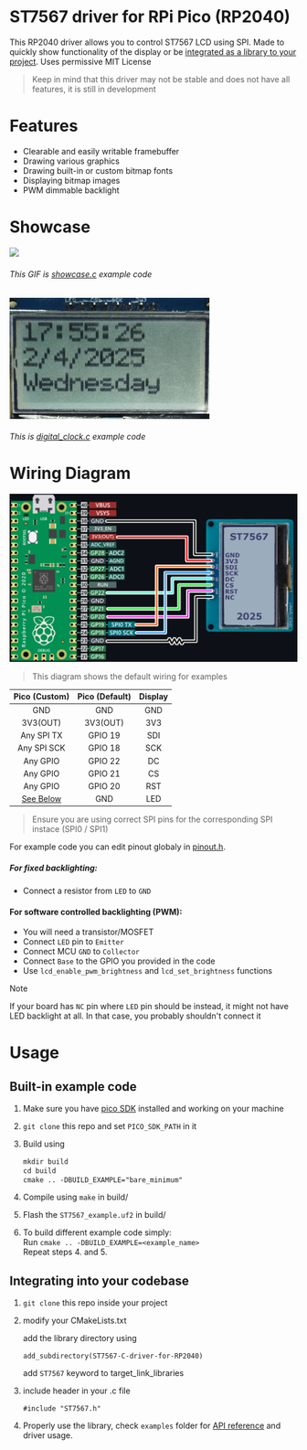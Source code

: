# ST7567 driver for RPi Pico (RP2040)
This RP2040 driver allows you to control ST7567 LCD using SPI. Made to quickly show functionality of the display or be [integrated as a library to your project](#integrating-into-your-codebase). Uses permissive MIT License

> Keep in mind that this driver may not be stable and does not have all features, it is still in development

# Features
- Clearable and easily writable framebuffer 
- Drawing various graphics
- Drawing built-in or custom bitmap fonts
- Displaying bitmap images
- PWM dimmable backlight

# Showcase
<img src="images/showcase.gif" width="400"/>

###### This GIF is [showcase.c](examples/showcase.c) example code  

<img src="images/digital_clock_example.jpg" width="350"/>

###### This is [digital_clock.c](examples/digital_clock.c) example code

# Wiring Diagram

<img src="images/wiringDiagram.png" width="600"/>  

> This diagram shows the default wiring for examples

| Pico (Custom) | Pico (Default) | Display|
| :------------:|:--------------:|:-------:|
| GND           | GND            | GND     |
| 3V3(OUT)      | 3V3(OUT)       | 3V3     |
| Any SPI TX    | GPIO 19        | SDI     |
| Any SPI SCK   | GPIO 18        | SCK     |
| Any GPIO      | GPIO 22        | DC      |
| Any GPIO      | GPIO 21        | CS      |
| Any GPIO      | GPIO 20        | RST     |
| [See Below](#for-fixed-backlighting)     | GND | LED |  

> Ensure you are using correct SPI pins for the corresponding SPI instace (SPI0 / SPI1)

For example code you can edit pinout globaly in [pinout.h](examples/pinout.h).

##### For fixed backlighting:  
- Connect a resistor from `LED` to `GND`  

#### For software controlled backlighting (PWM):  
- You will need a transistor/MOSFET  
- Connect `LED` pin to `Emitter`  
- Connect MCU `GND` to `Collector`  
- Connect `Base` to the GPIO you provided in the code  
- Use `lcd_enable_pwm_brightness` and `lcd_set_brightness` functions

> [!NOTE]  
> If your board has `NC` pin where `LED` pin should be instead, it might not have LED backlight at all. In that case, you probably shouldn't connect it 

# Usage

## Built-in example code
1. Make sure you have [pico SDK](https://github.com/raspberrypi/pico-sdk) installed and working on your machine
2. `git clone` this repo and set `PICO_SDK_PATH` in it
3. Build using

    ```
    mkdir build
    cd build
    cmake .. -DBUILD_EXAMPLE="bare_minimum"
    ```

4. Compile using `make` in build/
5. Flash the `ST7567_example.uf2` in build/ 

6. To build different example code simply:  
    Run `cmake .. -DBUILD_EXAMPLE=<example_name>`  
    Repeat steps 4. and 5.

## Integrating into your codebase
1. `git clone` this repo inside your project

2. modify your CMakeLists.txt 

    add the library directory using
    ``` 
    add_subdirectory(ST7567-C-driver-for-RP2040)
    ```
    add `ST7567` keyword to target_link_libraries

3. include header in your .c file
    ```
    #include "ST7567.h"
    ```

4. Properly use the library, check `examples` folder for [API reference](examples/README.md) and driver usage.
